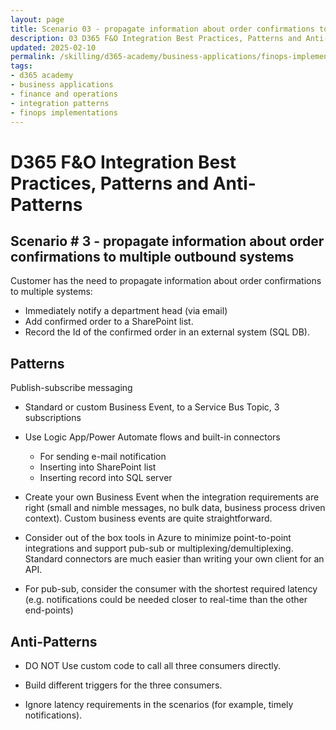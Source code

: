 ```yaml
---
layout: page
title: Scenario 03 - propagate information about order confirmations to multiple outbound systems
description: 03 D365 F&O Integration Best Practices, Patterns and Anti-Patterns
updated: 2025-02-10
permalink: /skilling/d365-academy/business-applications/finops-implementation-bestpractices-and-patterns/intscenario-03
tags:
- d365 academy
- business applications
- finance and operations
- integration patterns
- finops implementations
---
```


# D365 F&O Integration Best Practices, Patterns and Anti-Patterns

## Scenario # 3 - propagate information about order confirmations to multiple outbound systems
Customer has the need to propagate information about order confirmations to multiple systems:
* Immediately notify a department head (via email) 
* Add confirmed order to a SharePoint list.
* Record the Id of the confirmed order in an external system (SQL DB).


## Patterns
Publish-subscribe messaging

* Standard or custom Business Event, to a Service Bus Topic, 3 subscriptions

* Use Logic App/Power Automate flows and built-in connectors
    * For sending e-mail notification
    * Inserting into SharePoint list
    * Inserting record into SQL server

* Create your own Business Event when the integration requirements are right (small and nimble messages, no bulk data, business process driven context). Custom business events are quite straightforward.

* Consider out of the box tools in Azure to minimize point-to-point integrations and support pub-sub or multiplexing/demultiplexing. Standard connectors are much easier than writing your own client for an API.

* For pub-sub, consider the consumer with the shortest required latency (e.g. notifications could be needed closer to real-time than the other end-points)


## Anti-Patterns
* DO NOT Use custom code to call all three consumers directly.

* Build different triggers for the three consumers.

* Ignore latency requirements in the scenarios (for example, timely notifications).


